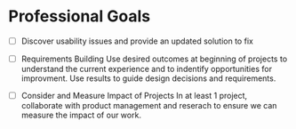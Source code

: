 # Professional Goals
- [ ] Discover usability issues and provide an updated solution to fix
- [ ] Requirements Building
Use desired outcomes at beginning of projects to understand the current experience and to indentify opportunities for improvment. Use results to guide design decisions and requirements.

- [ ] Consider and Measure Impact of Projects
In at least 1 project, collaborate with product management and reserach to ensure we can measure the impact of our work.